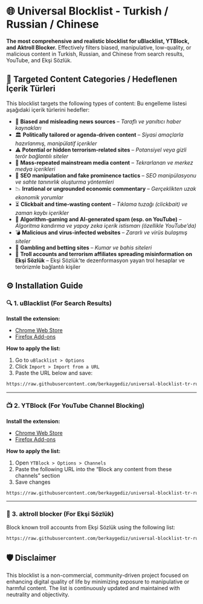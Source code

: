 # 🌐 **Universal Blocklist - Turkish / Russian / Chinese**

**The most comprehensive and realistic blocklist for uBlacklist, YTBlock, and Aktroll Blocker.**
Effectively filters biased, manipulative, low-quality, or malicious content in Turkish, Russian, and Chinese from search results, YouTube, and Ekşi Sözlük.

## 📂 **Targeted Content Categories / Hedeflenen İçerik Türleri**

This blocklist targets the following types of content:
Bu engelleme listesi aşağıdaki içerik türlerini hedefler:

* 📰 **Biased and misleading news sources** – *Taraflı ve yanıltıcı haber kaynakları*
* 🏛️ **Politically tailored or agenda-driven content** – *Siyasi amaçlarla hazırlanmış, manipülatif içerikler*
* ⚠️ **Potential or hidden terrorism-related sites** – *Potansiyel veya gizli terör bağlantılı siteler*
* 🔁 **Mass-repeated mainstream media content** – *Tekrarlanan ve merkez medya içerikleri*
* 🎯 **SEO manipulation and fake prominence tactics** – *SEO manipülasyonu ve sahte tanınırlık oluşturma yöntemleri*
* 📉 **Irrational or ungrounded economic commentary** – *Gerçeklikten uzak ekonomik yorumlar*
* ⏳ **Clickbait and time-wasting content** – *Tıklama tuzağı (clickbait) ve zaman kaybı içerikler*
* 🤖 **Algorithm-gaming and AI-generated spam (esp. on YouTube)** – *Algoritma kandırma ve yapay zeka içerik istismarı (özellikle YouTube’da)*
* 💣 **Malicious and virus-infected websites** – *Zararlı ve virüs bulaşmış siteler*
* 🎰 **Gambling and betting sites** – *Kumar ve bahis siteleri*
* 🧵 **Troll accounts and terrorism affiliates spreading misinformation on Ekşi Sözlük** – Ekşi Sözlük'te dezenformasyon yayan trol hesaplar ve terörizmle bağlantılı kişiler

## ⚙️ **Installation Guide**

### 🔍 **1. uBlacklist (For Search Results)**

**Install the extension:**

* [Chrome Web Store](https://chromewebstore.google.com/detail/ublacklist/pncfbmialoiaghdehhbnbhkkgmjanfhe)
* [Firefox Add-ons](https://addons.mozilla.org/en-US/firefox/addon/ublacklist/)

**How to apply the list:**

1. Go to `uBlacklist > Options`
2. Click `Import > Import from a URL`
3. Paste the URL below and save:

```bash
https://raw.githubusercontent.com/berkaygediz/universal-blocklist-tr-ru-cn/refs/heads/main/uBlacklist.txt
```

---

### 📺 **2. YTBlock (For YouTube Channel Blocking)**

**Install the extension:**

* [Chrome Web Store](https://chromewebstore.google.com/detail/ytblock-block-any-content/nedcanggplmbbgmlpcjiafgjcpdimpea)
* [Firefox Add-ons](https://addons.mozilla.org/en-US/firefox/addon/yt-block/)

**How to apply the list:**

1. Open `YTBlock > Options > Channels`
2. Paste the following URL into the “Block any content from these channels” section
3. Save changes

```bash
https://raw.githubusercontent.com/berkaygediz/universal-blocklist-tr-ru-cn/refs/heads/main/ytblock-channels.txt
```

---

### 🧱 **3. aktroll blocker (For Ekşi Sözlük)**

Block known troll accounts from Ekşi Sözlük using the following list:

```bash
https://raw.githubusercontent.com/berkaygediz/universal-blocklist-tr-ru-cn/refs/heads/main/eksisozluk-troll-blocker-list.txt
```

## 🛡️ **Disclaimer**

This blocklist is a non-commercial, community-driven project focused on enhancing digital quality of life by minimizing exposure to manipulative or harmful content. The list is continuously updated and maintained with neutrality and objectivity.
